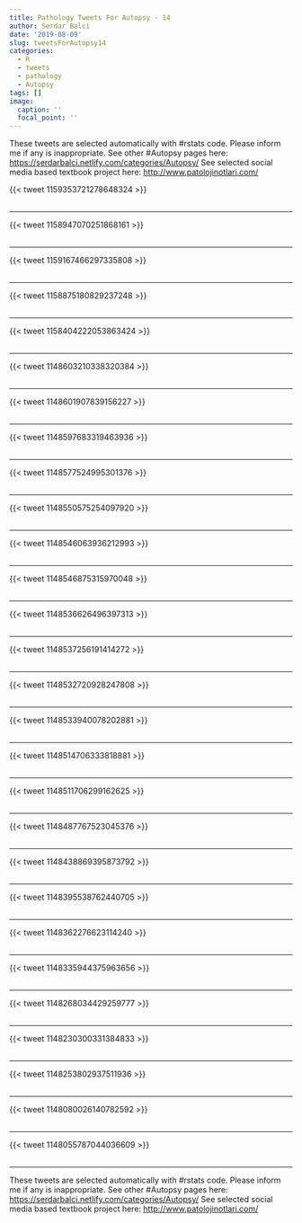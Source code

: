 ```yaml
---
title: Pathology Tweets For Autopsy - 14
author: Serdar Balci
date: '2019-08-09'
slug: tweetsForAutopsy14
categories:
  - R
  - tweets
  - pathology
  - Autopsy
tags: []
image:
  caption: ''
  focal_point: ''
---
```



These tweets are selected automatically with #rstats code. Please inform me if any is inappropriate.
See other #Autopsy pages here: https://serdarbalci.netlify.com/categories/Autopsy/ 
See selected social media based textbook project here: http://www.patolojinotlari.com/

{{< tweet 1159353721278648324 >}}
<br>
<br>
<hr>
{{< tweet 1158947070251868161 >}}
<br>
<br>
<hr>
{{< tweet 1159167466297335808 >}}
<br>
<br>
<hr>
{{< tweet 1158875180829237248 >}}
<br>
<br>
<hr>
{{< tweet 1158404222053863424 >}}
<br>
<br>
<hr>
{{< tweet 1148603210338320384 >}}
<br>
<br>
<hr>
{{< tweet 1148601907839156227 >}}
<br>
<br>
<hr>
{{< tweet 1148597683319463936 >}}
<br>
<br>
<hr>
{{< tweet 1148577524995301376 >}}
<br>
<br>
<hr>
{{< tweet 1148550575254097920 >}}
<br>
<br>
<hr>
{{< tweet 1148546063936212993 >}}
<br>
<br>
<hr>
{{< tweet 1148546875315970048 >}}
<br>
<br>
<hr>
{{< tweet 1148536626496397313 >}}
<br>
<br>
<hr>
{{< tweet 1148537256191414272 >}}
<br>
<br>
<hr>
{{< tweet 1148532720928247808 >}}
<br>
<br>
<hr>
{{< tweet 1148533940078202881 >}}
<br>
<br>
<hr>
{{< tweet 1148514706333818881 >}}
<br>
<br>
<hr>
{{< tweet 1148511706299162625 >}}
<br>
<br>
<hr>
{{< tweet 1148487767523045376 >}}
<br>
<br>
<hr>
{{< tweet 1148438869395873792 >}}
<br>
<br>
<hr>
{{< tweet 1148395538762440705 >}}
<br>
<br>
<hr>
{{< tweet 1148362276623114240 >}}
<br>
<br>
<hr>
{{< tweet 1148335944375963656 >}}
<br>
<br>
<hr>
{{< tweet 1148268034429259777 >}}
<br>
<br>
<hr>
{{< tweet 1148230300331384833 >}}
<br>
<br>
<hr>
{{< tweet 1148253802937511936 >}}
<br>
<br>
<hr>
{{< tweet 1148080026140782592 >}}
<br>
<br>
<hr>
{{< tweet 1148055787044036609 >}}
<br>
<br>
<hr>


These tweets are selected automatically with #rstats code. Please inform me if any is inappropriate.
See other #Autopsy pages here: https://serdarbalci.netlify.com/categories/Autopsy/ 
See selected social media based textbook project here: http://www.patolojinotlari.com/
